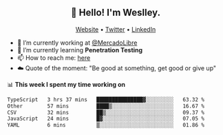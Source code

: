 <h2 align="center">👋 Hello! I'm Weslley.</h2>
<p align="center">
  <a href="http://weslleyneri.com.br">Website</a> •
  <a href="https://twitter.com/Weslley_Neri">Twitter</a> •
  <a href="https://www.linkedin.com/in/weslley-neri-3658908b">LinkedIn</a>
</p>


- 🔭 I’m currently working at [@MercadoLibre](https://github.com/mercadolibre)
- 🌱 I’m currently learning **Penetration Testing**
- 📫 How to reach me: [here](mailto:weslley39@gmail.com)
- ☁️ Quote of the moment: "Be good at something, get good or give up"

📊 **This week I spent my time working on**
<!--START_SECTION:waka-->

```txt
TypeScript   3 hrs 37 mins   ███████████████▓░░░░░░░░░   63.32 %
Other        57 mins         ████▒░░░░░░░░░░░░░░░░░░░░   16.67 %
CSV          32 mins         ██▒░░░░░░░░░░░░░░░░░░░░░░   09.37 %
JavaScript   24 mins         █▓░░░░░░░░░░░░░░░░░░░░░░░   07.05 %
YAML         6 mins          ▒░░░░░░░░░░░░░░░░░░░░░░░░   01.86 %
```

<!--END_SECTION:waka-->

<!-- Inspired by https://github.com/gruselhaus/gruselhaus -->
